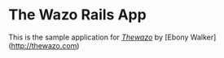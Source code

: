 # The Wazo Rails App
This is the sample application for 
[*Thewazo*](http://thewazo.com)
by [Ebony Walker] (http://thewazo.com)